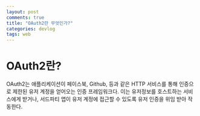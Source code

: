 ```yaml
---
layout: post
comments: true
title: "OAuth2란 무엇인가?"
categories: devlog
tags: web
---
```


# OAuth2란?

OAuth2는 애플리케이션이 페이스북, Github, 등과 같은 HTTP 서비스를 통해 인증으로 제한된 유저 계정을 얻어오는 인증 프레임워크다. 이는 유저정보를 호스트하는 서비스에게 받거나, 서드파티 앱이 유저 계정에 접근할 수 있도록 유저 인증을 위임 받아 작동한다.